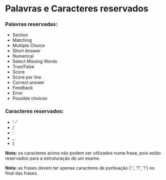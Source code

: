 # Palavras e Caracteres reservados

### Palavras reservadas:
- Section
- Matching
- Multiple Choice
- Short Answer
- Numerical
- Select Missing Words
- True/False
- Score
- Score per line
- Correct answer
- Feedback
- Error
- Possible choices

### Caracteres reservados:
- '-'
- /
- :
- _
- )

**Nota:** os caracteres acima não podem ser utilizados numa frase, pois estão reservados para a estruturação de um exame.

**Nota:** as frases devem ter apenas caracteres de pontuação ('.', '?', '!') no final das frases.